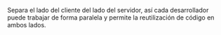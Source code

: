 Separa el lado del cliente del lado del servidor, así cada desarrollador puede trabajar de forma paralela y permite la reutilización de código en ambos lados.